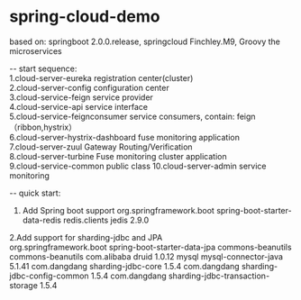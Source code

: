 # spring-cloud-demo
based on: springboot 2.0.0.release, springcloud Finchley.M9, Groovy the microservices

-- start sequence:   
1.cloud-server-eureka               registration center(cluster)   
2.cloud-server-config               configuration center  
3.cloud-service-feign               service provider     
4.cloud-service-api service         interface        
5.cloud-service-feignconsumer       service consumers, contain: feign（ribbon,hystrix）        
6.cloud-server-hystrix-dashboard    fuse monitoring application   
7.cloud-server-zuul                 Gateway Routing/Verification    
8.cloud-server-turbine              Fuse monitoring cluster application   
9.cloud-service-common              public class
10.cloud-server-admin               service monitoring

-- quick start:
1. Add Spring boot support
    <dependency>
        <groupId>org.springframework.boot</groupId>
        <artifactId>spring-boot-starter-data-redis</artifactId>
    </dependency>
    <!-- Add support for redis -->
    <dependency>
        <groupId>redis.clients</groupId>
        <artifactId>jedis</artifactId>
        <version>2.9.0</version>
    </dependency>
		
2.Add support for sharding-jdbc and JPA  
    <dependency>
        <groupId>org.springframework.boot</groupId>
        <artifactId>spring-boot-starter-data-jpa</artifactId>
    </dependency>
    <dependency>
        <groupId>commons-beanutils</groupId>
        <artifactId>commons-beanutils</artifactId>
    </dependency>
    <!-- druid connection pool -->
    <dependency>
        <groupId>com.alibaba</groupId>
        <artifactId>druid</artifactId>
        <version>1.0.12</version>
    </dependency>
    <!-- mysql -->
    <dependency>
        <groupId>mysql</groupId>
        <artifactId>mysql-connector-java</artifactId>
        <version>5.1.41</version>
    </dependency>
    <!-- sharding-jdbc -->
    <dependency>
        <groupId>com.dangdang</groupId>
        <artifactId>sharding-jdbc-core</artifactId>
        <version>1.5.4</version>
    </dependency>
    <dependency>
        <groupId>com.dangdang</groupId>
        <artifactId>sharding-jdbc-config-common</artifactId>
        <version>1.5.4</version>
    </dependency>
    <dependency>
        <groupId>com.dangdang</groupId>
        <artifactId>sharding-jdbc-transaction-storage</artifactId>
        <version>1.5.4</version>
    </dependency>
    
